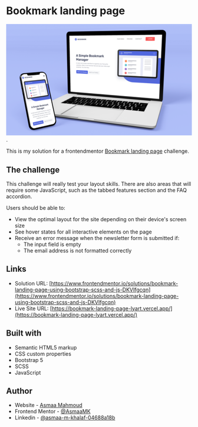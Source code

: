 # Bookmark landing page

![Preview](images/preview.png). 

This is my solution for a frontendmentor [Bookmark landing page](https://www.frontendmentor.io/challenges/bookmark-landing-page-5d0b588a9edda32581d29158) challenge.

## The challenge
This challenge will really test your layout skills. There are also areas that will require some JavaScript, such as the tabbed features section and the FAQ accordion.

Users should be able to:

- View the optimal layout for the site depending on their device's screen size
- See hover states for all interactive elements on the page
- Receive an error message when the newsletter form is submitted if:
  - The input field is empty
  - The email address is not formatted correctly

## Links

- Solution URL: [https://www.frontendmentor.io/solutions/bookmark-landing-page-using-bootstrap-scss-and-js-DKVIfgcqn](https://www.frontendmentor.io/solutions/bookmark-landing-page-using-bootstrap-scss-and-js-DKVIfgcqn)
- Live Site URL: [https://bookmark-landing-page-lyart.vercel.app/](https://bookmark-landing-page-lyart.vercel.app/)

## Built with

- Semantic HTML5 markup
- CSS custom properties
- Bootstrap 5
- SCSS
- JavaScript


## Author

- Website - [Asmaa Mahmoud](https://asmaa-mahmoud.vercel.app/)
- Frontend Mentor - [@AsmaaMK](https://www.frontendmentor.io/profile/AsmaaMK)
- Linkedin - [@asmaa-m-khalaf-04688a18b](https://www.linkedin.com/in/asmaa-m-khalaf-04688a18b/)